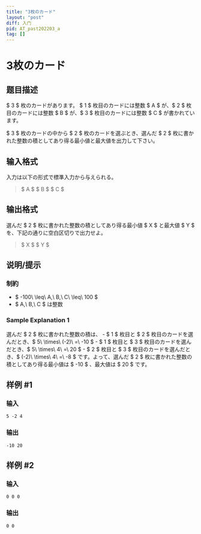 ```yaml
---
title: "3枚のカード"
layout: "post"
diff: 入门
pid: AT_past202203_a
tag: []
---
```


# 3枚のカード

## 题目描述

[problemUrl]: https://atcoder.jp/contests/past202203-open/tasks/past202203_a

$ 3 $ 枚のカードがあります。 $ 1 $ 枚目のカードには整数 $ A $ が、$ 2 $ 枚目のカードには整数 $ B $ が、$ 3 $ 枚目のカードには整数 $ C $ が書かれています。

$ 3 $ 枚のカードの中から $ 2 $ 枚のカードを選ぶとき、選んだ $ 2 $ 枚に書かれた整数の積としてあり得る最小値と最大値を出力して下さい。

## 输入格式

入力は以下の形式で標準入力から与えられる。

> $ A $ $ B $ $ C $

## 输出格式

選んだ $ 2 $ 枚に書かれた整数の積としてあり得る最小値 $ X $ と最大値 $ Y $ を、下記の通りに空白区切りで出力せよ。

> $ X $ $ Y $

## 说明/提示

### 制約

- $ -100\ \leq\ A,\ B,\ C\ \leq\ 100 $
- $ A,\ B,\ C $ は整数

### Sample Explanation 1

選んだ $ 2 $ 枚に書かれた整数の積は、 - $ 1 $ 枚目と $ 2 $ 枚目のカードを選んだとき、$ 5\ \times\ (-2)\ =\ -10 $ - $ 1 $ 枚目と $ 3 $ 枚目のカードを選んだとき、$ 5\ \times\ 4\ =\ 20 $ - $ 2 $ 枚目と $ 3 $ 枚目のカードを選んだとき、$ (-2)\ \times\ 4\ =\ -8 $ です。よって、選んだ $ 2 $ 枚に書かれた整数の積としてあり得る最小値は $ -10 $ 、最大値は $ 20 $ です。

## 样例 #1

### 输入

```
5 -2 4
```

### 输出

```
-10 20
```

## 样例 #2

### 输入

```
0 0 0
```

### 输出

```
0 0
```

